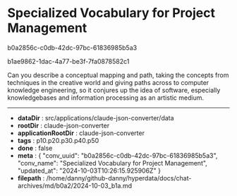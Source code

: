 # Specialized Vocabulary for Project Management

b0a2856c-c0db-42dc-97bc-61836985b5a3

b1ae9862-1dac-4a77-be3f-7fa0878582c1

Can you describe a conceptual mapping and path, taking the concepts from techniques in the creative world and giving paths across to computer knowledge engineering, so it conjures up the idea of software, especially knowledgebases and information processing as an artistic medium.

---

* **dataDir** : src/applications/claude-json-converter/data
* **rootDir** : claude-json-converter
* **applicationRootDir** : claude-json-converter
* **tags** : p10.p20.p30.p40.p50
* **done** : false
* **meta** : {
  "conv_uuid": "b0a2856c-c0db-42dc-97bc-61836985b5a3",
  "conv_name": "Specialized Vocabulary for Project Management",
  "updated_at": "2024-10-03T10:26:15.925906Z"
}
* **filepath** : /home/danny/github-danny/hyperdata/docs/chat-archives/md/b0a2/2024-10-03_b1a.md